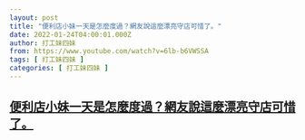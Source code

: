 ```yaml
---
layout: post
title: "便利店小妹一天是怎麼度過？網友說這麼漂亮守店可惜了。"
date: 2022-01-24T04:00:01.000Z
author: 打工妹四妹
from: https://www.youtube.com/watch?v=6lb-b6VWSSA
tags: [ 打工妹四妹 ]
categories: [ 打工妹四妹 ]
---
```

<!--1642996801000-->
[便利店小妹一天是怎麼度過？網友說這麼漂亮守店可惜了。](https://www.youtube.com/watch?v=6lb-b6VWSSA)
------

<div>

</div>
